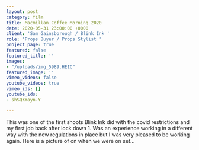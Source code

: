 ```yaml
---
layout: post
category: film
title: Macmillan Coffee Morning 2020
date: 2020-05-31 23:00:00 +0000
client: 'Sam Gainsborough / Blink Ink '
role: 'Props Buyer / Props Stylist '
project_page: true
featured: false
featured_title: ''
images:
- "/uploads/img_5989.HEIC"
featured_image: ''
vimeo_videos: false
youtube_videos: true
vimeo_ids: []
youtube_ids:
- shSQXmayn-Y

---
```

This was one of the first shoots Blink Ink did with the covid restrictions and my first job back after lock down 1. Was an experience working in a different way with the new regulations in place but I was very pleased to be working again. Here is a picture of on when we were on set... 